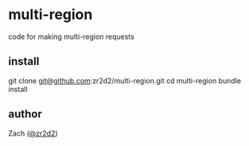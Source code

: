 # multi-region

code for making multi-region requests

## install

git clone git@github.com:zr2d2/multi-region.git
cd multi-region
bundle install

## author
Zach ([@zr2d2](https://github.com/zr2d2))
